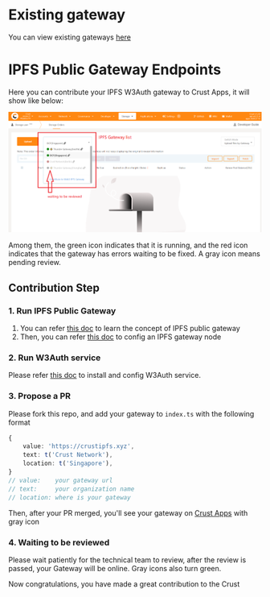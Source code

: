 # Existing gateway

You can view existing gateways [here](./index.ts)

# IPFS Public Gateway Endpoints

Here you can contribute your IPFS W3Auth gateway to Crust Apps, it will show like below:

![gw list](./docs/images/gw-list.png)

Among them, the green icon indicates that it is running, and the red icon indicates that the gateway has errors waiting to be fixed. A gray icon means pending review.


## Contribution Step

### 1. Run IPFS Public Gateway

1. You can refer [this doc](https://docs.ipfs.io/concepts/ipfs-gateway/#gateway-types) to learn the concept of IPFS public gateway
2. Then, you can refer [this doc](https://docs.ipfs.io/how-to/configure-node/#gateway) to config an IPFS gateway node

### 2. Run W3Auth service

Please refer [this doc](https://wiki.crust.network/docs/en/buildIPFSWeb3AuthGW#deploy) to install and config W3Auth service.

### 3. Propose a PR

Please fork this repo, and add your gateway to `index.ts` with the following format

```typescript
{
    value: 'https://crustipfs.xyz',
    text: t('Crust Network'),
    location: t('Singapore'),
}
// value:    your gateway url
// text:     your organization name
// location: where is your gateway
```

Then, after your PR merged, you'll see your gateway on [Crust Apps](https://apps.crust.network/) with gray icon

### 4. Waiting to be reviewed

Please wait patiently for the technical team to review, after the review is passed, your Gateway will be online. Gray icons also turn green. 

Now congratulations, you have made a great contribution to the Crust

